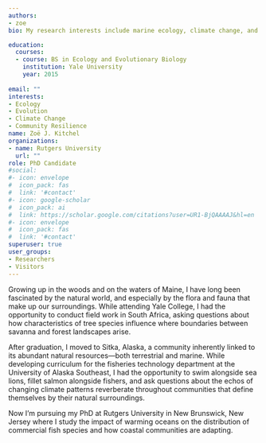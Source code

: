 ```yaml
---
authors:
- zoe
bio: My research interests include marine ecology, climate change, and community resilience. 

education:
  courses:
  - course: BS in Ecology and Evolutionary Biology
    institution: Yale University
    year: 2015
    
email: ""
interests:
- Ecology
- Evolution
- Climate Change 
- Community Resilience
name: Zoë J. Kitchel
organizations:
- name: Rutgers University
  url: ""
role: PhD Candidate
#social:
#- icon: envelope
#  icon_pack: fas
#  link: '#contact'
#- icon: google-scholar
#  icon_pack: ai
#  link: https://scholar.google.com/citations?user=UR1-BjQAAAAJ&hl=en
#- icon: envelope
#  icon_pack: fas
#  link: '#contact'
superuser: true
user_groups:
- Researchers
- Visitors
---
```


Growing up in the woods and on the waters of Maine, I have long been fascinated by the natural world, and especially by the flora and fauna that make up our surroundings. While attending Yale College, I had the opportunity to conduct field work in South Africa, asking questions about how characteristics of tree species influence where boundaries between savanna and forest landscapes arise. 

After graduation, I moved to Sitka, Alaska, a community inherently linked to its abundant natural resources—both terrestrial and marine. While developing curriculum for the fisheries technology department at the University of Alaska Southeast, I had the opportunity to swim alongside sea lions, fillet salmon alongside fishers, and ask questions about the echos of changing climate patterns reverberate throughout communities that define themselves by their natural surroundings. 

Now I’m pursuing my PhD at Rutgers University in New Brunswick, New Jersey where I study the impact of warming oceans on the distribution of commercial fish species and how coastal communities are adapting. 
